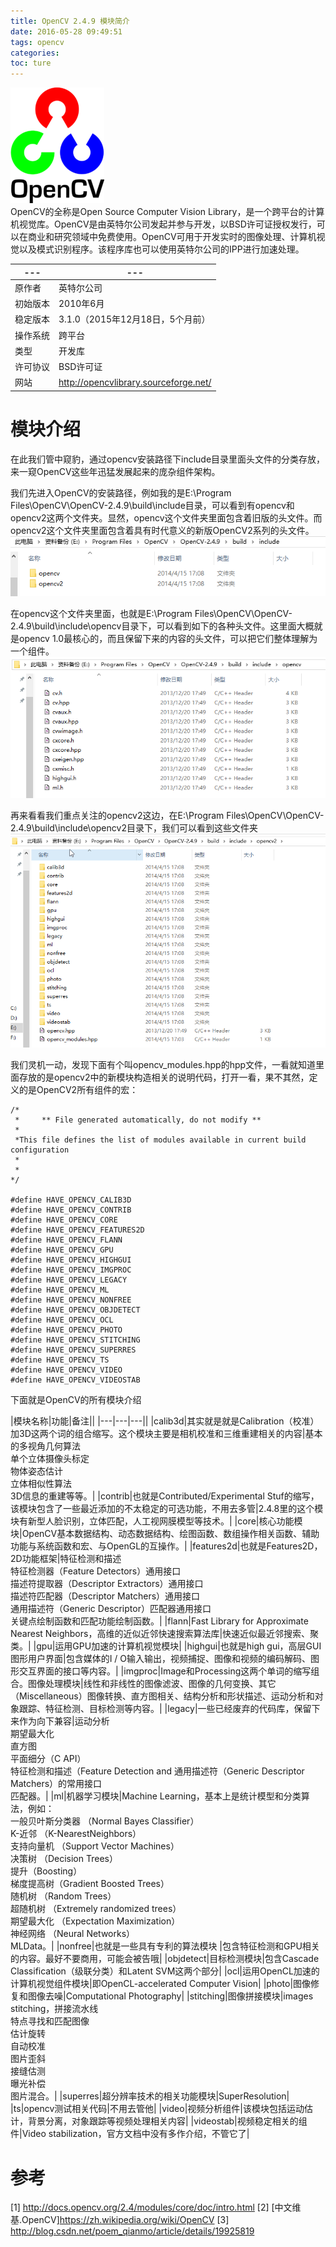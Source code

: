 ```yaml
---
title: OpenCV 2.4.9 模块简介
date: 2016-05-28 09:49:51
tags: opencv
categories:
toc: ture
---
```

<!--more-->

![](/images/tools/opencv/OpenCV_Logo.png)  
OpenCV的全称是Open Source Computer Vision Library，是一个跨平台的计算机视觉库。OpenCV是由英特尔公司发起并参与开发，以BSD许可证授权发行，可以在商业和研究领域中免费使用。OpenCV可用于开发实时的图像处理、计算机视觉以及模式识别程序。该程序库也可以使用英特尔公司的IPP进行加速处理。   

|---|---|
|---|---|
|原作者| 英特尔公司|
|初始版本| 2010年6月|
|稳定版本| 3.1.0（2015年12月18日，​5个月前）|
|操作系统| 跨平台|
|类型|开发库|
|许可协议|BSD许可证|
|网站|http://opencvlibrary.sourceforge.net/|

# 模块介绍
在此我们管中窥豹，通过opencv安装路径下include目录里面头文件的分类存放，来一窥OpenCV这些年迅猛发展起来的庞杂组件架构。  

我们先进入OpenCV的安装路径，例如我的是E:\Program Files\OpenCV\OpenCV-2.4.9\build\include目录，可以看到有opencv和opencv2这两个文件夹。显然，opencv这个文件夹里面包含着旧版的头文件。而opencv2这个文件夹里面包含着具有时代意义的新版OpenCV2系列的头文件。
![](/images/tools/opencv/OpenCV-Module-1.png)  

在opencv这个文件夹里面，也就是E:\Program Files\OpenCV\OpenCV-2.4.9\build\include\opencv目录下，可以看到如下的各种头文件。这里面大概就是opencv 1.0最核心的，而且保留下来的内容的头文件，可以把它们整体理解为一个组件。   
![](/images/tools/opencv/OpenCV-Module-2.png)

再来看看我们重点关注的opencv2这边，在E:\Program Files\OpenCV\OpenCV-2.4.9\build\include\opencv2目录下，我们可以看到这些文件夹
![](/images/tools/opencv/OpenCV-Module-3.png)

我们灵机一动，发现下面有个叫opencv_modules.hpp的hpp文件，一看就知道里面存放的是opencv2中的新模块构造相关的说明代码，打开一看，果不其然，定义的是OpenCV2所有组件的宏：
```cplusplus
/*
 *     ** File generated automatically, do not modify **
 *
 *This file defines the list of modules available in current build configuration
 *
 *
*/

#define HAVE_OPENCV_CALIB3D
#define HAVE_OPENCV_CONTRIB
#define HAVE_OPENCV_CORE
#define HAVE_OPENCV_FEATURES2D
#define HAVE_OPENCV_FLANN
#define HAVE_OPENCV_GPU
#define HAVE_OPENCV_HIGHGUI
#define HAVE_OPENCV_IMGPROC
#define HAVE_OPENCV_LEGACY
#define HAVE_OPENCV_ML
#define HAVE_OPENCV_NONFREE
#define HAVE_OPENCV_OBJDETECT
#define HAVE_OPENCV_OCL
#define HAVE_OPENCV_PHOTO
#define HAVE_OPENCV_STITCHING
#define HAVE_OPENCV_SUPERRES
#define HAVE_OPENCV_TS
#define HAVE_OPENCV_VIDEO
#define HAVE_OPENCV_VIDEOSTAB
```
下面就是OpenCV的所有模块介绍  

|模块名称|功能|备注||
|---|---|---||
|calib3d|其实就是就是Calibration（校准）加3D这两个词的组合缩写。这个模块主要是相机校准和三维重建相关的内容|基本的多视角几何算法<br>单个立体摄像头标定<br>物体姿态估计<br>立体相似性算法<br>3D信息的重建等等。|
|contrib|也就是Contributed/Experimental Stuf的缩写， 该模块包含了一些最近添加的不太稳定的可选功能，不用去多管|2.4.8里的这个模块有新型人脸识别，立体匹配，人工视网膜模型等技术。|
|core|核心功能模块|OpenCV基本数据结构、动态数据结构、绘图函数、数组操作相关函数、辅助功能与系统函数和宏、与OpenGL的互操作。|
|features2d|也就是Features2D， 2D功能框架|特征检测和描述<br>特征检测器（Feature Detectors）通用接口<br>描述符提取器（Descriptor Extractors）通用接口<br>描述符匹配器（Descriptor Matchers）通用接口<br>通用描述符（Generic Descriptor）匹配器通用接口<br>关键点绘制函数和匹配功能绘制函数。|
|flann|Fast Library for Approximate Nearest Neighbors，高维的近似近邻快速搜索算法库|快速近似最近邻搜索、聚类。|
|gpu|运用GPU加速的计算机视觉模块|
|highgui|也就是high gui，高层GUI图形用户界面|包含媒体的I / O输入输出，视频捕捉、图像和视频的编码解码、图形交互界面的接口等内容。|
|imgproc|Image和Processing这两个单词的缩写组合。图像处理模块|线性和非线性的图像滤波、图像的几何变换、其它（Miscellaneous）图像转换、直方图相关、结构分析和形状描述、运动分析和对象跟踪、特征检测、目标检测等内容。|
|legacy|一些已经废弃的代码库，保留下来作为向下兼容|运动分析<br>期望最大化<br>直方图<br>平面细分（C API）<br>特征检测和描述（Feature Detection and 通用描述符（Generic Descriptor Matchers）的常用接口<br>匹配器。|
|ml|机器学习模块|Machine Learning，基本上是统计模型和分类算法，例如：<br>一般贝叶斯分类器 （Normal Bayes Classifier）<br>K-近邻 （K-NearestNeighbors）<br>支持向量机 （Support Vector Machines）<br>决策树 （Decision Trees）<br>提升（Boosting）<br>梯度提高树（Gradient Boosted Trees）<br>随机树 （Random Trees）<br>超随机树 （Extremely randomized trees）<br>期望最大化 （Expectation Maximization）<br>神经网络 （Neural Networks）<br>MLData。|
|nonfree|也就是一些具有专利的算法模块 |包含特征检测和GPU相关的内容。最好不要商用，可能会被告哦|
|objdetect|目标检测模块|包含Cascade Classification（级联分类）和Latent SVM这两个部分|
|ocl|运用OpenCL加速的计算机视觉组件模块|即OpenCL-accelerated Computer Vision|
|photo|图像修复和图像去噪|Computational Photography|
|stitching|图像拼接模块|images stitching，拼接流水线<br>特点寻找和匹配图像<br>估计旋转<br>自动校准<br>图片歪斜<br>接缝估测<br>曝光补偿<br>图片混合。|
|superres|超分辨率技术的相关功能模块|SuperResolution|
|ts|opencv测试相关代码|不用去管他|
|video|视频分析组件|该模块包括运动估计，背景分离，对象跟踪等视频处理相关内容|
|videostab|视频稳定相关的组件|Video stabilization，官方文档中没有多作介绍，不管它了|


# 参考
[1] http://docs.opencv.org/2.4/modules/core/doc/intro.html
[2] [中文维基.OpenCV]https://zh.wikipedia.org/wiki/OpenCV
[3] http://blog.csdn.net/poem_qianmo/article/details/19925819
